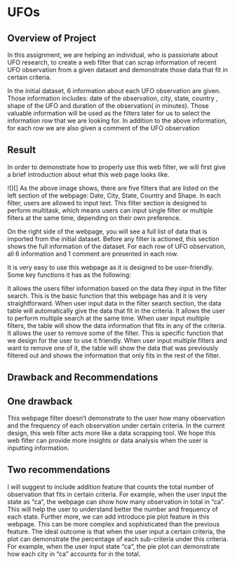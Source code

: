 # UFOs

## Overview of Project

In this assignment, we are helping an individual, who is passionate about UFO research, to create a web filter that can scrap information of recent UFO observation from a given dataset and demonstrate those data that fit in certain criteria. 

In the initial dataset, 6 information about each UFO observation are given. Those information includes: date of the observation, city, state, country , shape of the UFO and duration of the observation( in minutes). Those valuable information will be used as the filters later for us to select the information row that we are looking for. In addition to the above information, for each row we are also given a comment of the UFO observation 

## Result

In order to demonstrate how to properly use this web filter, we will first give a brief introduction about what this web page looks like.

!()[]
As the above image shows, there are five filters that are listed on the left section of the webpage: Date, City, State, Country and Shape. In each filter, users are allowed to input text. This filter section is designed to perform multitask, which means users can input single filter or multiple filters at the same time, depending on their own preference.

On the right side of the webpage, you will see a full list of data that is imported from the initial dataset. Before any filter is actioned, this section shows the full information of the dataset. For each row of UFO observation, all 6 information and 1 comment are presented in each row.

It is very easy to use this webpage as it is designed to be user-friendly. Some key functions it has as the following:

It allows the users filter information based on the data they input in the filter search. This is the basic function that this webpage has and it is very straightforward. When user input data in the filter search section, the data table will automatically give the data that fit in the criteria.
It allows the user to perform multiple search at the same time. When user input multiple filters, the table will show the data information that fits in any of the criteria.
It allows the user to remove some of the filter. This is specific function that we design for the user to use it friendly. When user input multiple filters and want to remove one of it, the table will show the data that was previously filtered out and shows the information that only fits in the rest of the filter.



## Drawback and Recommendations

## One drawback
This webpage filter doesn’t demonstrate to the user how many observation and the frequency of each observation under certain criteria. In the current design, this web filter acts more like a data scrapping tool. We hope this web filter can provide more insights or data analysis when the user is inputting information. 

## Two recommendations 
I will suggest to include addition feature that counts the total number of observation that fits in certain criteria. For example, when the user input the state as “ca”, the webpage can show how many observation in total in “ca”. This will help the user to understand better the number and frequency of each state.
Further more, we can add introduce pie plot feature in this webpage. This can be more complex and sophisticated than the previous feature. The ideal outcome is that when the user input a certain criteria, the plot can demonstrate the percentage of each sub-criteria under this criteria. For example, when the user input state “ca”, the pie plot can demonstrate how each city in “ca” accounts for in the total. 
